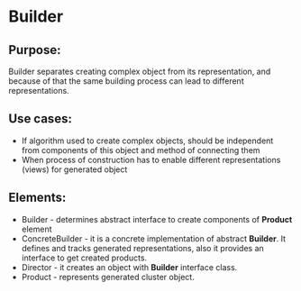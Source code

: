 # Builder

## Purpose:
Builder separates creating complex object from its representation, and because of that the same building process can lead to different representations.

## Use cases:
- If algorithm used to create complex objects, should be independent from components of this object and method of connecting them
- When process of construction has to enable different representations (views) for generated object

## Elements:
- Builder - determines abstract interface to create components of __Product__ element
- ConcreteBuilder - it is a concrete implementation of abstract __Builder__. It defines and tracks generated representations, 
also it provides an interface to get created products.
- Director - it creates an object with __Builder__ interface class.
- Product - represents generated cluster object.

